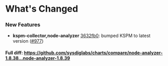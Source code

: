 # What's Changed

### New Features
- **kspm-collector,node-analyzer** [3632fb0](https://github.com/sysdiglabs/charts/commit/3632fb0aabeb97a98d76c208e2cc566f376a08a3): bumped KSPM to latest version ([#977](https://github.com/sysdiglabs/charts/issues/977))

#### Full diff: https://github.com/sysdiglabs/charts/compare/node-analyzer-1.8.38...node-analyzer-1.8.39
